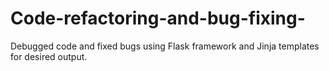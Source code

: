 # Code-refactoring-and-bug-fixing-

Debugged code and fixed bugs using Flask framework and Jinja templates for desired output.
